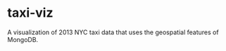 taxi-viz
========

A visualization of 2013 NYC taxi data that uses the geospatial features of MongoDB.
